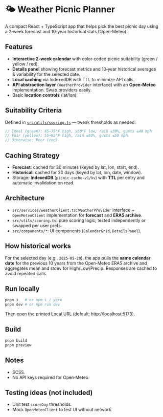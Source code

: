 # 🌤️ Weather Picnic Planner

A compact React + TypeScript app that helps pick the best picnic day using a 2‑week forecast and 10‑year historical stats (Open‑Meteo).

## Features

- **Interactive 2‑week calendar** with color‑coded picnic suitability (green / yellow / red).
- **Details panel** showing forecast metrics and 10‑year historical averages & variability for the selected date.
- **Local caching** via IndexedDB with TTL to minimize API calls.
- **API abstraction layer** (`WeatherProvider` interface) with an **Open‑Meteo** implementation. Swap providers easily.
- Basic **location controls** (lat/lon).

## Suitability Criteria

Defined in [`src/utils/scoring.ts`](src/utils/scoring.ts) — tweak thresholds as needed:

```ts
// Ideal (green): 65–75°F high, ≥50°F low, rain ≤30%, gusts ≤40 mph
// Fair (yellow): 55–85°F high, rain ≤60%, gusts ≤50 mph
// Otherwise: Poor (red)
```

## Caching Strategy

- **Forecast**: cached for 30 minutes (keyed by lat, lon, start, end).
- **Historical**: cached for 30 days (keyed by lat, lon, date, window).
- Storage: **IndexedDB** (`picnic-cache-v1/kv`) with **TTL** per entry and automatic invalidation on read.

## Architecture

- `src/services/weatherClient.ts`: `WeatherProvider` interface + `OpenMeteoClient` implementation for **forecast** and **ERA5 archive**.
- `src/utils/scoring.ts`: pure scoring logic; tested independently or swapped per user prefs.
- `src/components/*`: UI components (`CalendarGrid`, `DetailsPanel`).

## How historical works

For the selected day (e.g., `2025-05-20`), the app pulls the **same calendar date** for the previous 10 years from the Open‑Meteo ERA5 archive and aggregates mean and stdev for High/Low/Precip. Responses are cached to avoid repeated calls.

## Run locally

```bash
pnpm i   # or npm i / yarn
pnpm dev # or npm run dev
```

Then open the printed Local URL (default: http://localhost:5173).

## Build

```bash
pnpm build
pnpm preview
```

## Notes

- SCSS.
- No API keys required for Open‑Meteo.

## Testing ideas (not included)

- Unit test `scoreDay` thresholds.
- Mock `OpenMeteoClient` to test UI without network.

